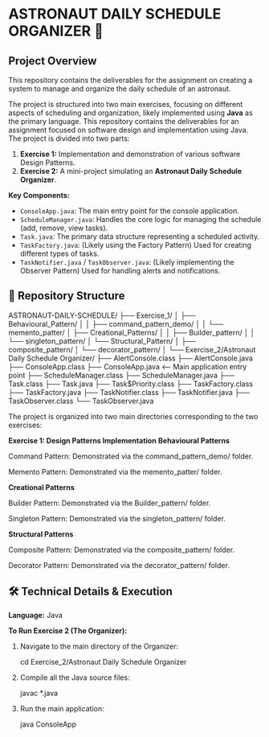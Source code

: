 # ASTRONAUT DAILY SCHEDULE ORGANIZER 🚀

## Project Overview

This repository contains the deliverables for the assignment on creating a system to manage and organize the daily schedule of an astronaut.

The project is structured into two main exercises, focusing on different aspects of scheduling and organization, likely implemented using **Java** as the primary language.
This repository contains the deliverables for an assignment focused on software design and implementation using Java. The project is divided into two parts:

1.  **Exercise 1:** Implementation and demonstration of various software Design Patterns.
2.  **Exercise 2:** A mini-project simulating an **Astronaut Daily Schedule Organizer**.

**Key Components:** 

* `ConsoleApp.java`: The main entry point for the console application.
* `ScheduleManager.java`: Handles the core logic for managing the schedule (add, remove, view tasks).
* `Task.java`: The primary data structure representing a scheduled activity.
* `TaskFactory.java`: (Likely using the Factory Pattern) Used for creating different types of tasks.
* `TaskNotifier.java` / `TaskObserver.java`: (Likely implementing the Observer Pattern) Used for handling alerts and notifications.

## 📂 Repository Structure
ASTRONAUT-DAILY-SCHEDULE/
├── Exercise_1/
│   ├── Behavioural_Pattern/
│   │   ├── command_pattern_demo/
│   │   └── memento_patter/
│   ├── Creational_Patterns/
│   │   ├── Builder_pattern/
│   │   └── singleton_pattern/
│   └── Structural_Pattern/
│       ├── composite_pattern/
│       └── decorator_pattern/
│
└── Exercise_2/Astronaut Daily Schedule Organizer/
    ├── AlertConsole.class
    ├── AlertConsole.java
    ├── ConsoleApp.class
    ├── ConsoleApp.java      <-- Main application entry point
    ├── ScheduleManager.class
    ├── ScheduleManager.java
    ├── Task.class
    ├── Task.java
    ├── Task$Priority.class
    ├── TaskFactory.class
    ├── TaskFactory.java
    ├── TaskNotifier.class
    ├── TaskNotifier.java
    ├── TaskObserver.class
    └── TaskObserver.java
    

The project is organized into two main directories corresponding to the two exercises:

**Exercise 1: Design Patterns Implementation**
**Behavioural Patterns**

Command Pattern: Demonstrated via the command_pattern_demo/ folder.

Memento Pattern: Demonstrated via the memento_patter/ folder.

**Creational Patterns**

Builder Pattern: Demonstrated via the Builder_pattern/ folder.

Singleton Pattern: Demonstrated via the singleton_pattern/ folder.

**Structural Patterns**

Composite Pattern: Demonstrated via the composite_pattern/ folder.

Decorator Pattern: Demonstrated via the decorator_pattern/ folder.


## 🛠️ Technical Details & Execution

**Language:** Java

**To Run Exercise 2 (The Organizer):**

1.  Navigate to the main directory of the Organizer:

    cd Exercise_2/Astronaut Daily Schedule Organizer

2.  Compile all the Java source files:

    javac *.java

3.  Run the main application:

    java ConsoleApp 


